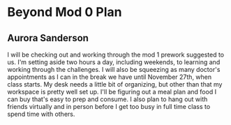 # Beyond Mod 0 Plan 
## Aurora Sanderson 

I will be checking out and working through the mod 1 prework suggested to us. I'm setting aside two hours a day, including weekends, to learning and working through the challenges. I will also be squeezing as many doctor's appointments as I can in the break we have until November 27th, when class starts. My desk needs a little bit of organizing, but other than that my workspace is pretty well set up. I'll be figuring out a meal plan and food I can buy that's easy to prep and consume. I also plan to hang out with friends virtually and in person before I get too busy in full time class to spend time with others. 